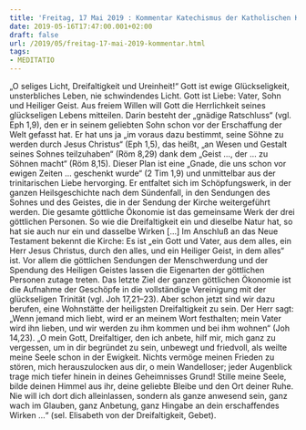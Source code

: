```yaml
---
title: 'Freitag, 17 Mai 2019 : Kommentar Katechismus der Katholischen Kirche'
date: 2019-05-16T17:47:00.001+02:00
draft: false
url: /2019/05/freitag-17-mai-2019-kommentar.html
tags: 
- MEDITATIO
---
```


„O seliges Licht, Dreifaltigkeit und Ureinheit!“ Gott ist ewige Glückseligkeit, unsterbliches Leben, nie schwindendes Licht. Gott ist Liebe: Vater, Sohn und Heiliger Geist. Aus freiem Willen will Gott die Herrlichkeit seines glückseligen Lebens mitteilen. Darin besteht der „gnädige Ratschluss“ (vgl. Eph 1,9), den er in seinem geliebten Sohn schon vor der Erschaffung der Welt gefasst hat. Er hat uns ja „im voraus dazu bestimmt, seine Söhne zu werden durch Jesus Christus“ (Eph 1,5), das heißt, „an Wesen und Gestalt seines Sohnes teilzuhaben“ (Röm 8,29) dank dem „Geist …, der … zu Söhnen macht“ (Röm 8,15). Dieser Plan ist eine „Gnade, die uns schon vor ewigen Zeiten … geschenkt wurde“ (2 Tim 1,9) und unmittelbar aus der trinitarischen Liebe hervorging. Er entfaltet sich im Schöpfungswerk, in der ganzen Heilsgeschichte nach dem Sündenfall, in den Sendungen des Sohnes und des Geistes, die in der Sendung der Kirche weitergeführt werden. Die gesamte göttliche Ökonomie ist das gemeinsame Werk der drei göttlichen Personen. So wie die Dreifaltigkeit ein und dieselbe Natur hat, so hat sie auch nur ein und dasselbe Wirken \[…\] Im Anschluß an das Neue Testament bekennt die Kirche: Es ist „ein Gott und Vater, aus dem alles, ein Herr Jesus Christus, durch den alles, und ein Heiliger Geist, in dem alles“ ist. Vor allem die göttlichen Sendungen der Menschwerdung und der Spendung des Heiligen Geistes lassen die Eigenarten der göttlichen Personen zutage treten. Das letzte Ziel der ganzen göttlichen Ökonomie ist die Aufnahme der Geschöpfe in die vollständige Vereinigung mit der glückseligen Trinität (vgl. Joh 17,21–23). Aber schon jetzt sind wir dazu berufen, eine Wohnstätte der heiligsten Dreifaltigkeit zu sein. Der Herr sagt: „Wenn jemand mich liebt, wird er an meinem Wort festhalten; mein Vater wird ihn lieben, und wir werden zu ihm kommen und bei ihm wohnen“ (Joh 14,23). „O mein Gott, Dreifaltiger, den ich anbete, hilf mir, mich ganz zu vergessen, um in dir begründet zu sein, unbewegt und friedvoll, als weilte meine Seele schon in der Ewigkeit. Nichts vermöge meinen Frieden zu stören, mich herauszulocken aus dir, o mein Wandelloser; jeder Augenblick trage mich tiefer hinein in deines Geheimnisses Grund! Stille meine Seele, bilde deinen Himmel aus ihr, deine geliebte Bleibe und den Ort deiner Ruhe. Nie will ich dort dich alleinlassen, sondern als ganze anwesend sein, ganz wach im Glauben, ganz Anbetung, ganz Hingabe an dein erschaffendes Wirken …“ (sel. Elisabeth von der Dreifaltigkeit, Gebet).